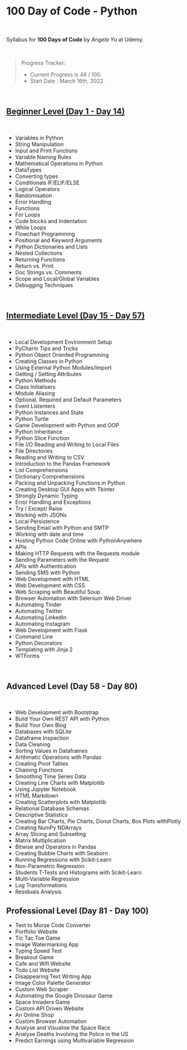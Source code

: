 # 100 Day of Code - Python

<br>

Syllabus for **100 Days of Code** by *Angela Yu* at Udemy.

<br>

> Progress Tracker:
> - Current Progress is 48 / 100.
> - Start Date : March 16th, 2022.

<br>

## [Beginner Level (Day 1 - Day 14)](010%20Beginner%20Python)

<br>

 - Variables in Python
 - String Manipulation
 - Input and Print Functions
- Variable Naming Rules
 - Mathematical Operations in Python
 - DataTypes
 - Converting types
 - Conditionals IF/ELIF/ELSE
- Logical Operators
 - Randomisation
 - Error Handling
 - Functions
 - For Loops
 - Code blocks and Indentation
 - While Loops
 - Flowchart Programming
 - Positional and Keyword Arguments
 - Python Dictionaries and Lists
 - Nested Collections
 - Returning Functions
 - Return vs. Print
 - Doc Strings vs. Comments
 - Scope and Local/Global Variables
 - Debugging Techniques

<br>

## [Intermediate Level (Day 15 - Day 57)](020%20Intermediate%20Python)

<br>

- Local Development Environment Setup
- PyCharm Tips and Tricks
- Python Object Oriented Programming
- Creating Classes in Python
- Using External Python Modules/Import
- Getting / Setting Attributes
- Python Methods
- Class Initialisers
- Module Aliasing
- Optional, Required and Default Parameters
- Event Listenters
- Python Instances and State
- Python Turtle
- Game Development with Python and OOP
- Python Inheritance
- Python Slice Function
- File I/O Reading and Writing to Local Files
- File Directories
- Reading and Writing to CSV
- Introduction to the Pandas Framework
- List Comprehensions
- Dictionary Comprehensions
- Packing and Unpacking Functions in Python
- Creating Desktop GUI Apps with Tkinter
- Strongly Dynamic Typing
- Error Handling and Exceptions
- Try / Except/ Raise
- Working with JSONs
- Local Persistence
- Sending Email with Python and SMTP
- Working with date and time
- Hosting Python Code Online with PythonAnywhere
- APIs
- Making HTTP Requests with the Requests module
- Sending Parameters with the Request
- APIs with Authentication
- Sending SMS with Python
- Web Development with HTML
- Web Development with CSS
- Web Scraping with Beautiful Soup
- Browser Automation with Selenium Web Driver
- Automating Tinder
- Automating Twitter
- Automating LinkedIn
- Automating Instagram
- Web Development with Flask
- Command Line
- Python Decorators
- Templating with Jinja 2
- WTForms

<br>

## Advanced Level (Day 58 - Day 80)

<br>

- Web Development with Bootstrap
- Build Your Own REST API with Python
- Build Your Own Blog
- Databases with SQLite
- Dataframe Inspection
- Data Cleaning
- Sorting Values in Dataframes
- Arithmatic Operations with Pandas
- Creating Pivot Tables
- Chaining Functions
- Smoothing Time Series Data
- Creating Line Charts with Matplotlib
- Using Jupyter Notebook
- HTML Markdown
- Creating Scatterplots with Matplotlib
- Relational Database Schemas
- Descriptive Statistics
- Creating Bar Charts, Pie Charts, Donut Charts, Box Plots withPlotly
- Creating NumPy NDArrays
- Array Slicing and Subsetting
- Matrix Multiplication
- Bitwise and Operators in Pandas
- Creating Bubble Charts with Seaborn
- Running Regressions with Scikit-Learn
- Non-Parametric Regression
- Students T-Tests and Histograms with Scikit-Learn
- Multi-Variable Regression
- Log Transformations
- Residuals Analysis



## Professional Level (Day 81 - Day 100)


- Text to Morse Code Converter
- Portfolio Website
- Tic Tac Toe Game
- Image Watermarking App
- Typing Speed Test
- Breakout Game
- Cafe and Wifi Website
- Todo List Website
- Disappearing Text Writing App
- Image Color Palette Generator
- Custom Web Scraper
- Automating the Google Dinosaur Game
- Space Invaders Game
- Custom API Driven Website
- An Online Shop
- Custom Browser Automation
- Analyse and Visualise the Space Race
- Analyse Deaths Involving the Police in the US
- Predict Earnings using Multivariable Regression



